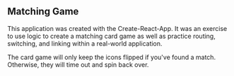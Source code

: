 ## Matching Game 

This application was created with the Create-React-App. It was an exercise to use logic to create a matching card game as well as practice routing, switching, and linking within a real-world application. 

The card game will only keep the icons flipped if you've found a match. Otherwise, they will time out and spin back over. 
